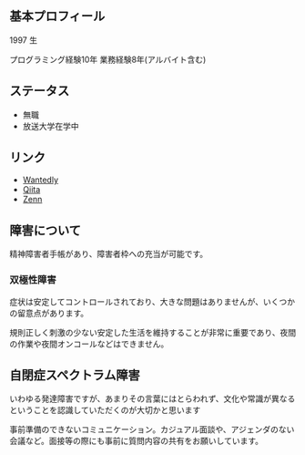 ## 基本プロフィール

1997 生

プログラミング経験10年
業務経験8年(アルバイト含む)

## ステータス

- 無職
- 放送大学在学中

## リンク

- [Wantedly](https://www.wantedly.com/id/zakuro9715)
- [Qiita](https://qiita.com/zakuro9715)
- [Zenn](https://zenn.dev/zakuro9715)

## 障害について

精神障害者手帳があり、障害者枠への充当が可能です。

### 双極性障害

症状は安定してコントロールされており、大きな問題はありませんが、いくつかの留意点があります。

規則正しく刺激の少ない安定した生活を維持することが非常に重要であり、夜間の作業や夜間オンコールなどはできません。

## 自閉症スペクトラム障害

いわゆる発達障害ですが、あまりその言葉にはとらわれず、文化や常識が異なるということを認識していただくのが大切かと思います

事前準備のできないコミュニケーション。カジュアル面談や、アジェンダのない会議など。面接等の際にも事前に質問内容の共有をお願いしています。
